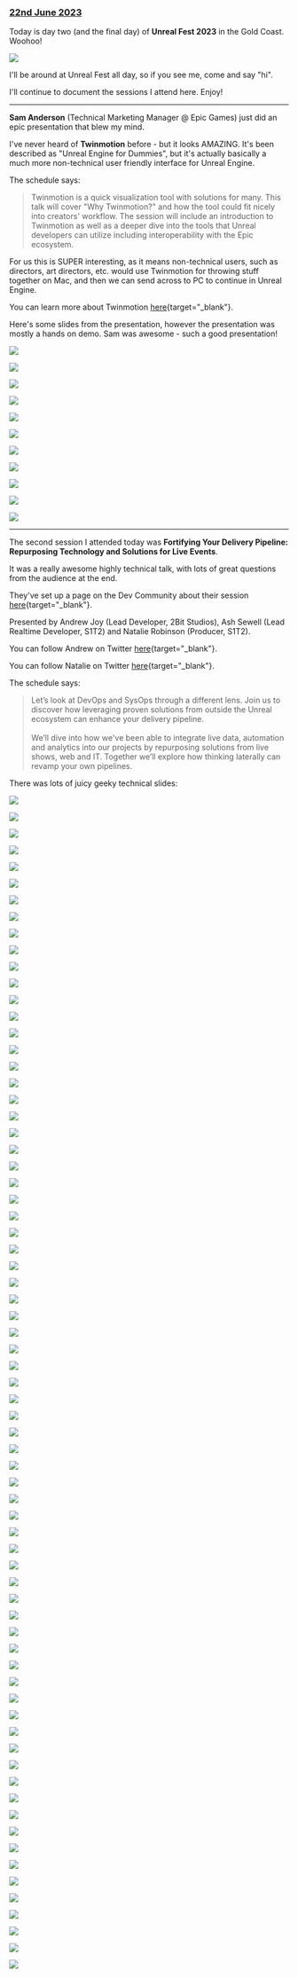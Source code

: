### [22nd June 2023](/news/20230622)

Today is day two (and the final day) of **Unreal Fest 2023** in the Gold Coast. Woohoo!

![](/static/gold-coast.jpeg)

I'll be around at Unreal Fest all day, so if you see me, come and say "hi".

I'll continue to document the sessions I attend here. Enjoy!

---

**Sam Anderson** (Technical Marketing Manager @ Epic Games) just did an epic presentation that blew my mind.

I've never heard of **Twinmotion** before - but it looks AMAZING. It's been described as "Unreal Engine for Dummies", but it's actually basically a much more non-technical user friendly interface for Unreal Engine.

The schedule says:

> Twinmotion is a quick visualization tool with solutions for many. This talk will cover "Why Twinmotion?" and how the tool could fit nicely into creators' workflow. The session will include an introduction to Twinmotion as well as a deeper dive into the tools that Unreal developers can utilize including interoperability with the Epic ecosystem.

For us this is SUPER interesting, as it means non-technical users, such as directors, art directors, etc. would use Twinmotion for throwing stuff together on Mac, and then we can send across to PC to continue in Unreal Engine.

You can learn more about Twinmotion [here](https://www.twinmotion.com/en-US){target="_blank"}.

Here's some slides from the presentation, however the presentation was mostly a hands on demo. Sam was awesome - such a good presentation!

![](/static/twinmotion-01.jpeg)

![](/static/twinmotion-02.jpeg)

![](/static/twinmotion-03.jpeg)

![](/static/twinmotion-04.jpeg)

![](/static/twinmotion-05.jpeg)

![](/static/twinmotion-06.jpeg)

![](/static/twinmotion-07.jpeg)

![](/static/twinmotion-08.jpeg)

![](/static/twinmotion-09.jpeg)

![](/static/twinmotion-10.jpeg)

![](/static/twinmotion-11.jpeg)

---

The second session I attended today was **Fortifying Your Delivery Pipeline: Repurposing Technology and Solutions for Live Events**.

It was a really awesome highly technical talk, with lots of great questions from the audience at the end.

They've set up a page on the Dev Community about their session [here](https://dev.epicgames.com/community/learning/tutorials/pvJG/unreal-engine-fortifying-your-delivery-pipeline-repurposing-technology-for-interactive-experiences){target="_blank"}.

Presented by Andrew Joy (Lead Developer, 2Bit Studios), Ash Sewell (Lead Realtime Developer, S1T2) and Natalie Robinson (Producer, S1T2).

You can follow Andrew on Twitter [here](https://twitter.com/2bit_studios){target="_blank"}.

You can follow Natalie on Twitter [here](https://twitter.com/NatMRobinson){target="_blank"}.

The schedule says:

> Let’s look at DevOps and SysOps through a different lens. Join us to discover how leveraging proven solutions from outside the Unreal ecosystem can enhance your delivery pipeline.<br />
> <br />
> We’ll dive into how we've been able to integrate live data, automation and analytics into our projects by repurposing solutions from live shows, web and IT. Together we’ll explore how thinking laterally can revamp your own pipelines.

There was lots of juicy geeky technical slides:

![](/static/dev-ops-1.jpeg)

![](/static/dev-ops-2.jpeg)

![](/static/dev-ops-3.jpeg)

![](/static/dev-ops-4.jpeg)

![](/static/dev-ops-5.jpeg)

![](/static/dev-ops-6.jpeg)

![](/static/dev-ops-7.jpeg)

![](/static/dev-ops-8.jpeg)

![](/static/dev-ops-9.jpeg)

![](/static/dev-ops-10.jpeg)

![](/static/dev-ops-11.jpeg)

![](/static/dev-ops-12.jpeg)

![](/static/dev-ops-13.jpeg)

![](/static/dev-ops-14.jpeg)

![](/static/dev-ops-15.jpeg)

![](/static/dev-ops-16.jpeg)

![](/static/dev-ops-17.jpeg)

![](/static/dev-ops-18.jpeg)

![](/static/dev-ops-19.jpeg)

![](/static/dev-ops-20.jpeg)

![](/static/dev-ops-21.jpeg)

![](/static/dev-ops-22.jpeg)

![](/static/dev-ops-23.jpeg)

![](/static/dev-ops-24.jpeg)

![](/static/dev-ops-25.jpeg)

![](/static/dev-ops-26.jpeg)

![](/static/dev-ops-27.jpeg)

![](/static/dev-ops-28.jpeg)

![](/static/dev-ops-29.jpeg)

![](/static/dev-ops-30.jpeg)

![](/static/dev-ops-31.jpeg)

![](/static/dev-ops-32.jpeg)

![](/static/dev-ops-33.jpeg)

![](/static/dev-ops-34.jpeg)

![](/static/dev-ops-35.jpeg)

![](/static/dev-ops-36.jpeg)

![](/static/dev-ops-37.jpeg)

![](/static/dev-ops-38.jpeg)

![](/static/dev-ops-39.jpeg)

![](/static/dev-ops-40.jpeg)

![](/static/dev-ops-41.jpeg)

![](/static/dev-ops-42.jpeg)

![](/static/dev-ops-43.jpeg)

![](/static/dev-ops-44.jpeg)

![](/static/dev-ops-45.jpeg)

![](/static/dev-ops-46.jpeg)

![](/static/dev-ops-47.jpeg)

![](/static/dev-ops-48.jpeg)

![](/static/dev-ops-49.jpeg)

![](/static/dev-ops-50.jpeg)

![](/static/dev-ops-51.jpeg)

![](/static/dev-ops-52.jpeg)

![](/static/dev-ops-53.jpeg)

![](/static/dev-ops-54.jpeg)

![](/static/dev-ops-55.jpeg)

![](/static/dev-ops-56.jpeg)

![](/static/dev-ops-57.jpeg)

![](/static/dev-ops-58.jpeg)

![](/static/dev-ops-59.jpeg)

![](/static/dev-ops-60.jpeg)

![](/static/dev-ops-61.jpeg)

![](/static/dev-ops-62.jpeg)

![](/static/dev-ops-63.jpeg)

![](/static/dev-ops-64.jpeg)

![](/static/dev-ops-65.jpeg)

![](/static/dev-ops-66.jpeg)

![](/static/dev-ops-67.jpeg)

![](/static/dev-ops-68.jpeg)

![](/static/dev-ops-69.jpeg)

![](/static/dev-ops-70.jpeg)

![](/static/dev-ops-71.jpeg)